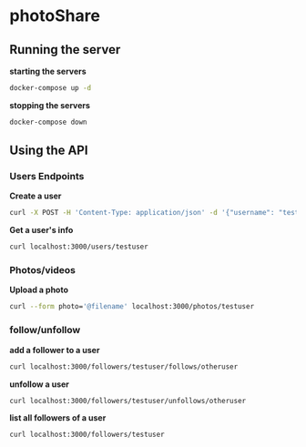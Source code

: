 # photoShare

## Running the server

**starting the servers**

```bash
docker-compose up -d
```

**stopping the servers**

```bash
docker-compose down
```

## Using the API

### Users Endpoints

**Create a user**

```bash
curl -X POST -H 'Content-Type: application/json' -d '{"username": "testuser", "email": "test@user.com"}' localhost:3000/users
```

**Get a user's info**

```bash
curl localhost:3000/users/testuser
```

### Photos/videos

**Upload a photo**

```bash
curl --form photo='@filename' localhost:3000/photos/testuser
```

### follow/unfollow 

**add a follower to a user**

```bash
curl localhost:3000/followers/testuser/follows/otheruser
```

**unfollow a user**

```bash
curl localhost:3000/followers/testuser/unfollows/otheruser
```

**list all followers of a user**

```bash
curl localhost:3000/followers/testuser
```
